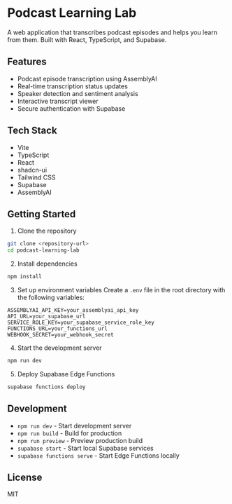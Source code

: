 # Podcast Learning Lab

A web application that transcribes podcast episodes and helps you learn from them. Built with React, TypeScript, and Supabase.

## Features

- Podcast episode transcription using AssemblyAI
- Real-time transcription status updates
- Speaker detection and sentiment analysis
- Interactive transcript viewer
- Secure authentication with Supabase

## Tech Stack

- Vite
- TypeScript
- React
- shadcn-ui
- Tailwind CSS
- Supabase
- AssemblyAI

## Getting Started

1. Clone the repository
```bash
git clone <repository-url>
cd podcast-learning-lab
```

2. Install dependencies
```bash
npm install
```

3. Set up environment variables
Create a `.env` file in the root directory with the following variables:
```
ASSEMBLYAI_API_KEY=your_assemblyai_api_key
API_URL=your_supabase_url
SERVICE_ROLE_KEY=your_supabase_service_role_key
FUNCTIONS_URL=your_functions_url
WEBHOOK_SECRET=your_webhook_secret
```

4. Start the development server
```bash
npm run dev
```

5. Deploy Supabase Edge Functions
```bash
supabase functions deploy
```

## Development

- `npm run dev` - Start development server
- `npm run build` - Build for production
- `npm run preview` - Preview production build
- `supabase start` - Start local Supabase services
- `supabase functions serve` - Start Edge Functions locally

## License

MIT
